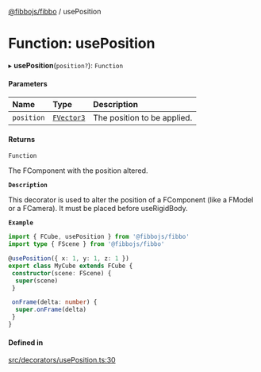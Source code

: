 [@fibbojs/fibbo](/api/index)  / usePosition

# Function: usePosition

▸ **usePosition**(`position?`): `Function`

#### Parameters

| Name | Type | Description |
| :------ | :------ | :------ |
| `position` | [`FVector3`](../interfaces/FVector3.md) | The position to be applied. |

#### Returns

`Function`

The FComponent with the position altered.

**`Description`**

This decorator is used to alter the position of a FComponent (like a FModel or a FCamera).
It must be placed before useRigidBody.

**`Example`**

```ts
import { FCube, usePosition } from '@fibbojs/fibbo'
import type { FScene } from '@fibbojs/fibbo'

@usePosition({ x: 1, y: 1, z: 1 })
export class MyCube extends FCube {
 constructor(scene: FScene) {
  super(scene)
 }

 onFrame(delta: number) {
  super.onFrame(delta)
 }
}
```

#### Defined in

[src/decorators/usePosition.ts:30](https://github.com/fibbojs/fibbo/blob/5920737a801142e4f9dd76a2bdfcee7b009224d4/src/decorators/usePosition.ts#L30)
